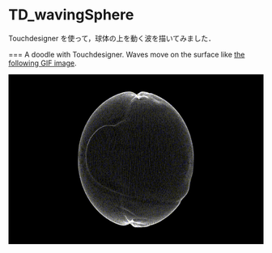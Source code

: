# TD_wavingSphere


Touchdesigner を使って，球体の上を動く波を描いてみました．

===
A doodle with Touchdesigner.
Waves move on the surface like [the following GIF image](wavingSphere.gif).

![GIF](https://github.com/Fall-man/TD_wavingSphere/blob/master/wavingSphere.gif)
